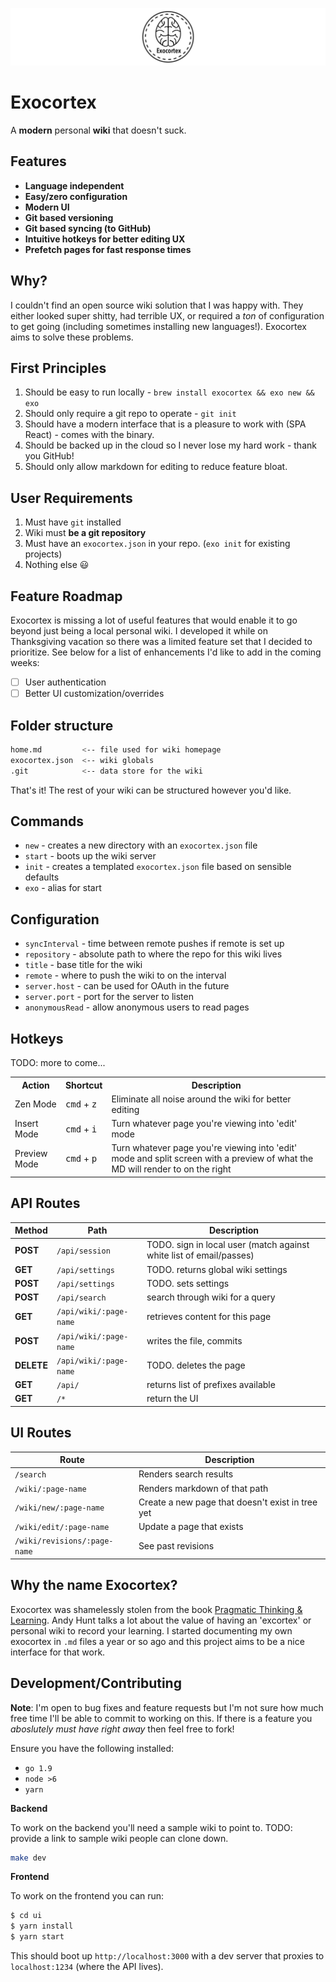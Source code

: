 ![](assets/title.png)

# Exocortex

A **modern** personal **wiki** that doesn't suck.

## Features

* **Language independent**
* **Easy/zero configuration**
* **Modern UI**
* **Git based versioning**
* **Git based syncing (to GitHub)**
* **Intuitive hotkeys for better editing UX**
* **Prefetch pages for fast response times**

## Why?

I couldn't find an open source wiki solution that I was happy with.  They either
looked super shitty, had terrible UX, or required a _ton_ of configuration to
get going (including sometimes installing new languages!).  Exocortex aims to
solve these problems.

## First Principles

1. Should be easy to run locally - `brew install exocortex && exo new && exo`
2. Should only require a git repo to operate - `git init`
3. Should have a modern interface that is a pleasure to work with (SPA React) - comes with the binary.
4. Should be backed up in the cloud so I never lose my hard work - thank you GitHub!
5. Should only allow markdown for editing to reduce feature bloat.

## User Requirements

1. Must have `git` installed
2. Wiki must **be a git repository**
3. Must have an `exocortex.json` in your repo.  (`exo init` for existing projects)
4. Nothing else :smiley:

## Feature Roadmap

Exocortex is missing a lot of useful features that would enable it to go beyond
just being a local personal wiki.  I developed it while on Thanksgiving vacation
so there was a limited feature set that I decided to prioritize.  See below for
a list of enhancements I'd like to add in the coming weeks:

- [ ] User authentication
- [ ] Better UI customization/overrides

## Folder structure

```sh
home.md         <-- file used for wiki homepage
exocortex.json  <-- wiki globals
.git            <-- data store for the wiki
```

That's it!  The rest of your wiki can be structured however you'd like.

## Commands

* `new` - creates a new directory with an `exocortex.json` file
* `start` - boots up the wiki server
* `init` - creates a templated `exocortex.json` file based on sensible defaults
* `exo` - alias for start

## Configuration

* `syncInterval` - time between remote pushes if remote is set up
* `repository` - absolute path to where the repo for this wiki lives
* `title` - base title for the wiki
* `remote` - where to push the wiki to on the interval
* `server.host` - can be used for OAuth in the future
* `server.port` - port for the server to listen
* `anonymousRead` - allow anonymous users to read pages

## Hotkeys

TODO: more to come...

<table>
  <tr>
    <th>Action</th>
    <th>Shortcut</th>
    <th>Description</th>
  </tr>
  <tr>
    <td>Zen Mode</td>
    <td>
      <kbd>cmd</kbd> + <kbd>z </kbd>
    </td>
    <td>
      Eliminate all noise around the wiki for better editing
    </td>
  </tr>
  <tr>
    <td>Insert Mode</td>
    <td>
      <kbd>cmd</kbd> + <kbd>i </kbd>
    </td>
    <td>
      Turn whatever page you're viewing into 'edit' mode
    </td>
  </tr>
  <tr>
    <td>Preview Mode</td>
    <td>
      <kbd>cmd</kbd> + <kbd>p </kbd>
    </td>
    <td>
      Turn whatever page you're viewing into 'edit' mode and split screen with a
      preview of what the MD will render to on the right
    </td>
  </tr>
</table>

## API Routes

| Method | Path | Description |
|--------|------|-------------|
| **POST** | `/api/session` | TODO. sign in local user (match against white list of email/passes) |
| **GET** | `/api/settings` | TODO. returns global wiki settings |
| **POST** | `/api/settings` | TODO. sets settings |
| **POST** | `/api/search` | search through wiki for a query |
| **GET** | `/api/wiki/:page-name` | retrieves content for this page |
| **POST** | `/api/wiki/:page-name` | writes the file, commits |
| **DELETE** | `/api/wiki/:page-name` | TODO. deletes the page |
| **GET** | `/api/` | returns list of prefixes available|
| **GET** | `/*` | return the UI |

## UI Routes
| Route | Description |
|-------|-------------|
| `/search`| Renders search results |
| `/wiki/:page-name` | Renders markdown of that path |
| `/wiki/new/:page-name` | Create a new page that doesn't exist in tree yet |
| `/wiki/edit/:page-name` | Update a page that exists |
| `/wiki/revisions/:page-name` | See past revisions |


## Why the name Exocortex?

Exocortex was shamelessly stolen from the book [Pragmatic Thinking &
Learning](https://pragprog.com/book/ahptl/pragmatic-thinking-and-learning).
Andy Hunt talks a lot about the value of having an 'excortex' or personal wiki
to record your learning.  I started documenting my own exocortex in `.md` files
a year or so ago and this project aims to be a nice interface for that work.

## Development/Contributing
**Note**: I'm open to bug fixes and feature requests but I'm not sure how much
free time I'll be able to commit to working on this.  If there is a feature you
_aboslutely must have right away_ then feel free to fork!

Ensure you have the following installed:

* `go 1.9`
* `node >6`
* `yarn`

**Backend**

To work on the backend you'll need a sample wiki to point to.
TODO: provide a link to sample wiki people can clone down.

```sh
make dev
```

**Frontend**

To work on the frontend you can run:
```sh
$ cd ui
$ yarn install
$ yarn start
```

This should boot up `http://localhost:3000` with a dev server that proxies to
`localhost:1234` (where the API lives).
